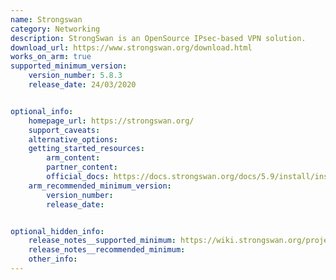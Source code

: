 ```yaml
---
name: Strongswan
category: Networking
description: StrongSwan is an OpenSource IPsec-based VPN solution.
download_url: https://www.strongswan.org/download.html   
works_on_arm: true
supported_minimum_version:
    version_number: 5.8.3
    release_date: 24/03/2020


optional_info:
    homepage_url: https://strongswan.org/
    support_caveats:
    alternative_options:
    getting_started_resources:
        arm_content:
        partner_content:
        official_docs: https://docs.strongswan.org/docs/5.9/install/install.html#_building_strongswan 
    arm_recommended_minimum_version:
        version_number: 
        release_date:


optional_hidden_info:
    release_notes__supported_minimum: https://wiki.strongswan.org/projects/strongswan/wiki/Changelog58#Version-583
    release_notes__recommended_minimum: 
    other_info:
---
```

